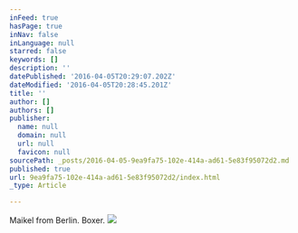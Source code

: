 ```yaml
---
inFeed: true
hasPage: true
inNav: false
inLanguage: null
starred: false
keywords: []
description: ''
datePublished: '2016-04-05T20:29:07.202Z'
dateModified: '2016-04-05T20:28:45.201Z'
title: ''
author: []
authors: []
publisher:
  name: null
  domain: null
  url: null
  favicon: null
sourcePath: _posts/2016-04-05-9ea9fa75-102e-414a-ad61-5e83f95072d2.md
published: true
url: 9ea9fa75-102e-414a-ad61-5e83f95072d2/index.html
_type: Article

---
```

Maikel from Berlin. Boxer.
![](https://the-grid-user-content.s3-us-west-2.amazonaws.com/263f3d5d-98f9-4ac8-bee8-0877784c3b5a.jpg)